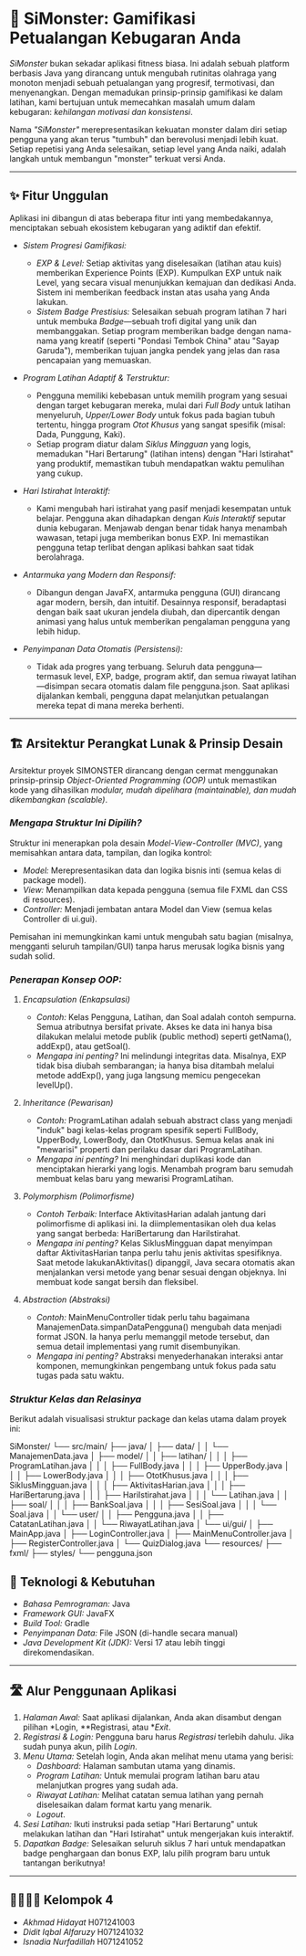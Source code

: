 # 👹 SiMonster: Gamifikasi Petualangan Kebugaran Anda

*SiMonster* bukan sekadar aplikasi fitness biasa. Ini adalah sebuah platform berbasis Java yang dirancang untuk mengubah rutinitas olahraga yang monoton menjadi sebuah petualangan yang progresif, termotivasi, dan menyenangkan. Dengan memadukan prinsip-prinsip gamifikasi ke dalam latihan, kami bertujuan untuk memecahkan masalah umum dalam kebugaran: *kehilangan motivasi dan konsistensi*.

Nama *"SiMonster"* merepresentasikan kekuatan monster dalam diri setiap pengguna yang akan terus "tumbuh" dan berevolusi menjadi lebih kuat. Setiap repetisi yang Anda selesaikan, setiap level yang Anda naiki, adalah langkah untuk membangun "monster" terkuat versi Anda.

---

## ✨ Fitur Unggulan

Aplikasi ini dibangun di atas beberapa fitur inti yang membedakannya, menciptakan sebuah ekosistem kebugaran yang adiktif dan efektif.

* *Sistem Progresi Gamifikasi:*
    * *EXP & Level:* Setiap aktivitas yang diselesaikan (latihan atau kuis) memberikan Experience Points (EXP). Kumpulkan EXP untuk naik Level, yang secara visual menunjukkan kemajuan dan dedikasi Anda. Sistem ini memberikan feedback instan atas usaha yang Anda lakukan.
    * *Sistem Badge Prestisius:* Selesaikan sebuah program latihan 7 hari untuk membuka *Badge*—sebuah trofi digital yang unik dan membanggakan. Setiap program memberikan badge dengan nama-nama yang kreatif (seperti "Pondasi Tembok China" atau "Sayap Garuda"), memberikan tujuan jangka pendek yang jelas dan rasa pencapaian yang memuaskan.

* *Program Latihan Adaptif & Terstruktur:*
    * Pengguna memiliki kebebasan untuk memilih program yang sesuai dengan target kebugaran mereka, mulai dari *Full Body* untuk latihan menyeluruh, *Upper/Lower Body* untuk fokus pada bagian tubuh tertentu, hingga program *Otot Khusus* yang sangat spesifik (misal: Dada, Punggung, Kaki).
    * Setiap program diatur dalam *Siklus Mingguan* yang logis, memadukan "Hari Bertarung" (latihan intens) dengan "Hari Istirahat" yang produktif, memastikan tubuh mendapatkan waktu pemulihan yang cukup.

* *Hari Istirahat Interaktif:*
    * Kami mengubah hari istirahat yang pasif menjadi kesempatan untuk belajar. Pengguna akan dihadapkan dengan *Kuis Interaktif* seputar dunia kebugaran. Menjawab dengan benar tidak hanya menambah wawasan, tetapi juga memberikan bonus EXP. Ini memastikan pengguna tetap terlibat dengan aplikasi bahkan saat tidak berolahraga.

* *Antarmuka yang Modern dan Responsif:*
    * Dibangun dengan JavaFX, antarmuka pengguna (GUI) dirancang agar modern, bersih, dan intuitif. Desainnya responsif, beradaptasi dengan baik saat ukuran jendela diubah, dan dipercantik dengan animasi yang halus untuk memberikan pengalaman pengguna yang lebih hidup.

* *Penyimpanan Data Otomatis (Persistensi):*
    * Tidak ada progres yang terbuang. Seluruh data pengguna—termasuk level, EXP, badge, program aktif, dan semua riwayat latihan—disimpan secara otomatis dalam file pengguna.json. Saat aplikasi dijalankan kembali, pengguna dapat melanjutkan petualangan mereka tepat di mana mereka berhenti.

---

## 🏗 Arsitektur Perangkat Lunak & Prinsip Desain

Arsitektur proyek SIMONSTER dirancang dengan cermat menggunakan prinsip-prinsip *Object-Oriented Programming (OOP)* untuk memastikan kode yang dihasilkan *modular, mudah dipelihara (maintainable), dan mudah dikembangkan (scalable)*.

### *Mengapa Struktur Ini Dipilih?*
Struktur ini menerapkan pola desain *Model-View-Controller (MVC)*, yang memisahkan antara data, tampilan, dan logika kontrol:
* *Model:* Merepresentasikan data dan logika bisnis inti (semua kelas di package model).
* *View:* Menampilkan data kepada pengguna (semua file FXML dan CSS di resources).
* *Controller:* Menjadi jembatan antara Model dan View (semua kelas Controller di ui.gui).

Pemisahan ini memungkinkan kami untuk mengubah satu bagian (misalnya, mengganti seluruh tampilan/GUI) tanpa harus merusak logika bisnis yang sudah solid.

### *Penerapan Konsep OOP:*

1.  *Encapsulation (Enkapsulasi)*
    * *Contoh:* Kelas Pengguna, Latihan, dan Soal adalah contoh sempurna. Semua atributnya bersifat private. Akses ke data ini hanya bisa dilakukan melalui metode publik (public method) seperti getNama(), addExp(), atau getSoal().
    * *Mengapa ini penting?* Ini melindungi integritas data. Misalnya, EXP tidak bisa diubah sembarangan; ia hanya bisa ditambah melalui metode addExp(), yang juga langsung memicu pengecekan levelUp().

2.  *Inheritance (Pewarisan)*
    * *Contoh:* ProgramLatihan adalah sebuah abstract class yang menjadi "induk" bagi kelas-kelas program spesifik seperti FullBody, UpperBody, LowerBody, dan OtotKhusus. Semua kelas anak ini "mewarisi" properti dan perilaku dasar dari ProgramLatihan.
    * *Mengapa ini penting?* Ini menghindari duplikasi kode dan menciptakan hierarki yang logis. Menambah program baru semudah membuat kelas baru yang mewarisi ProgramLatihan.

3.  *Polymorphism (Polimorfisme)*
    * *Contoh Terbaik:* Interface AktivitasHarian adalah jantung dari polimorfisme di aplikasi ini. Ia diimplementasikan oleh dua kelas yang sangat berbeda: HariBertarung dan HariIstirahat.
    * *Mengapa ini penting?* Kelas SiklusMingguan dapat menyimpan daftar AktivitasHarian tanpa perlu tahu jenis aktivitas spesifiknya. Saat metode lakukanAktivitas() dipanggil, Java secara otomatis akan menjalankan versi metode yang benar sesuai dengan objeknya. Ini membuat kode sangat bersih dan fleksibel.

4.  *Abstraction (Abstraksi)*
    * *Contoh:* MainMenuController tidak perlu tahu bagaimana ManajemenData.simpanDataPengguna() mengubah data menjadi format JSON. Ia hanya perlu memanggil metode tersebut, dan semua detail implementasi yang rumit disembunyikan.
    * *Mengapa ini penting?* Abstraksi menyederhanakan interaksi antar komponen, memungkinkan pengembang untuk fokus pada satu tugas pada satu waktu.

### *Struktur Kelas dan Relasinya*

Berikut adalah visualisasi struktur package dan kelas utama dalam proyek ini:


SiMonster/
└── src/main/
    ├── java/
    │   ├── data/
    │   │   └── ManajemenData.java
    │   ├── model/
    │   │   ├── latihan/
    │   │   │   ├── ProgramLatihan.java
    │   │   │   ├── FullBody.java
    │   │   │   ├── UpperBody.java
    │   │   │   ├── LowerBody.java
    │   │   │   ├── OtotKhusus.java
    │   │   │   ├── SiklusMingguan.java
    │   │   │   ├── AktivitasHarian.java
    │   │   │   ├── HariBertarung.java
    │   │   │   ├── HariIstirahat.java
    │   │   │   └── Latihan.java
    │   │   ├── soal/
    │   │   │   ├── BankSoal.java
    │   │   │   ├── SesiSoal.java
    │   │   │   └── Soal.java
    │   │   └── user/
    │   │       ├── Pengguna.java
    │   │       ├── CatatanLatihan.java
    │   │       └── RiwayatLatihan.java
    │   └── ui/gui/
    │       ├── MainApp.java
    │       ├── LoginController.java
    │       ├── MainMenuController.java
    │       ├── RegisterController.java
    │       └── QuizDialog.java
    └── resources/
        ├── fxml/
        ├── styles/
        └── pengguna.json

## 🚀 Teknologi & Kebutuhan

* *Bahasa Pemrograman:* Java
* *Framework GUI:* JavaFX
* *Build Tool:* Gradle
* *Penyimpanan Data:* File JSON (di-handle secara manual)
* *Java Development Kit (JDK):* Versi 17 atau lebih tinggi direkomendasikan.

---

## 🛣 Alur Penggunaan Aplikasi

1.  *Halaman Awal:* Saat aplikasi dijalankan, Anda akan disambut dengan pilihan *Login, **Registrasi, atau **Exit*.
2.  *Registrasi & Login:* Pengguna baru harus *Registrasi* terlebih dahulu. Jika sudah punya akun, pilih *Login*.
3.  *Menu Utama:* Setelah login, Anda akan melihat menu utama yang berisi:
    * *Dashboard:* Halaman sambutan utama yang dinamis.
    * *Program Latihan:* Untuk memulai program latihan baru atau melanjutkan progres yang sudah ada.
    * *Riwayat Latihan:* Melihat catatan semua latihan yang pernah diselesaikan dalam format kartu yang menarik.
    * *Logout*.
4.  *Sesi Latihan:* Ikuti instruksi pada setiap "Hari Bertarung" untuk melakukan latihan dan "Hari Istirahat" untuk mengerjakan kuis interaktif.
5.  *Dapatkan Badge:* Selesaikan seluruh siklus 7 hari untuk mendapatkan badge penghargaan dan bonus EXP, lalu pilih program baru untuk tantangan berikutnya!

---

## 🦹‍♂😡😎 Kelompok 4

* *Akhmad Hidayat* H071241003
* *Didit Iqbal Alfaruzy* H071241032
* *Isnadia Nurfadillah* H071241052
